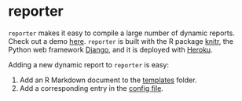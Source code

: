 # reporter

`reporter` makes it easy to compile a large number of dynamic reports. Check out a demo [here](http://dimagi.herokuapp.com/). `reporter` is built with the R package [knitr](http://yihui.name/knitr/), the Python web framework [Django](https://www.djangoproject.com/), and it is deployed with [Heroku](https://www.heroku.com).

Adding a new dynamic report to `reporter` is easy:

1.  Add an R Markdown document to the [templates](https://github.com/amarder/reporter/tree/master/compiler/templates) folder.
2.  Add a corresponding entry in the [config file](https://github.com/amarder/reporter/tree/master/web_portal/portal/reports.json).
